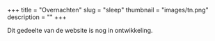 +++
title = "Overnachten"
slug = "sleep"
thumbnail = "images/tn.png"
description = ""
+++

Dit gedeelte van de website is nog in ontwikkeling.